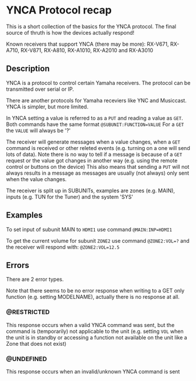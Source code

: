 # YNCA Protocol recap

This is a short collection of the basics for the YNCA protocol.
The final source of thruth is how the devices actually respond!

Known receivers that support YNCA (there may be more):
RX-V671, RX-A710, RX-V871, RX-A810, RX-A1010, RX-A2010 and RX-A3010


## Description

YNCA is a protocol to control certain Yamaha receivers.
The protocol can be transmitted over serial or IP.

There are another protocols for Yamaha receviers like YNC and Musiccast.
YNCA is simpler, but more limited.

In YNCA setting a value is referred to as a `PUT` and reading a value as `GET`.
Both commands have the same format `@SUBUNIT:FUNCTION=VALUE`
For a `GET` the `VALUE` will always be '?'

The receiver will generate messages when a value changes, when a `GET` command is received or other releted events (e.g. turning on a one will send lots of data).
Note there is no way to tell if a message is because of a `GET` request or the value got changes in another way (e.g. using the remote control or buttons on the device)
This also means that sending a `PUT` will not always results in a message as messages are usually (not always) only sent when the value changes.

The receiver is split up in SUBUNITs, examples are zones (e.g. MAIN), inputs (e.g. TUN for the Tuner) and the system 'SYS'

## Examples

To set input of subunit MAIN to `HDMI1` use command `@MAIN:INP=HDMI1`

To get the current volume for subunit `ZONE2` use command `@ZONE2:VOL=?` and the receiver will respond with: `@ZONE2:VOL=12.5`

## Errors

There are 2 error types.

Note that there seems to be no error response when writing to a GET only function (e.g. setting MODELNAME), actually there is no response at all.

### @RESTRICTED

This response occurs when a valid YNCA command was sent, but the command is (temporarily) not applicable to the unit
(e.g. setting `VOL` when the unit is in standby or accessing a function not available on the unit like a Zone that does not exist)

### @UNDEFINED

This response occurs when an invalid/unknown YNCA command is sent
